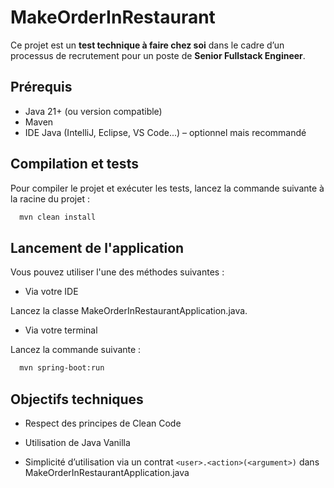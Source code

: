 # MakeOrderInRestaurant

Ce projet est un **test technique à faire chez soi** dans le cadre d’un processus de recrutement pour un poste de **Senior Fullstack Engineer**.

## Prérequis

- Java 21+ (ou version compatible)
- Maven
- IDE Java (IntelliJ, Eclipse, VS Code...) – optionnel mais recommandé

## Compilation et tests

Pour compiler le projet et exécuter les tests, lancez la commande suivante à la racine du projet :

```bash
  mvn clean install
```

## Lancement de l'application

Vous pouvez utiliser l'une des méthodes suivantes :

- Via votre IDE

Lancez la classe MakeOrderInRestaurantApplication.java.

- Via votre terminal

Lancez la commande suivante :

```bash
  mvn spring-boot:run
```

## Objectifs techniques

- Respect des principes de Clean Code

- Utilisation de Java Vanilla

- Simplicité d’utilisation via un contrat `<user>.<action>(<argument>)` dans MakeOrderInRestaurantApplication.java